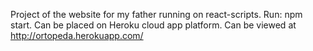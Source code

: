 Project of the website for my father running on react-scripts.
Run: npm start.
Can be placed on Heroku cloud app platform.
Can be viewed at http://ortopeda.herokuapp.com/

